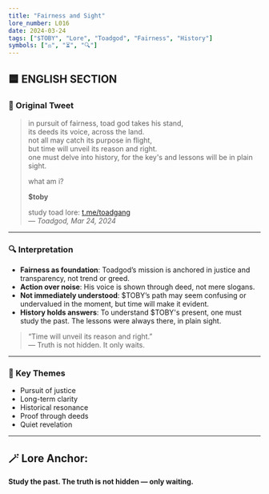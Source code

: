 ```yaml
---
title: "Fairness and Sight"
lore_number: L016
date: 2024-03-24
tags: ["$TOBY", "Lore", "Toadgod", "Fairness", "History"]
symbols: ["⚖️", "⏳", "🔍"]
---
```


## 🟦 ENGLISH SECTION

### 📜 Original Tweet
> in pursuit of fairness, toad god takes his stand,  
> its deeds its voice, across the land.  
> not all may catch its purpose in flight,  
> but time will unveil its reason and right.  
> one must delve into history, for the key's and lessons will be in plain sight.  
>  
> what am i?  
>  
> **$toby**  
>  
> study toad lore: [t.me/toadgang](https://t.me/toadgang)  
> — *Toadgod, Mar 24, 2024*

---

### 🔍 Interpretation

- **Fairness as foundation**: Toadgod’s mission is anchored in justice and transparency, not trend or greed.
- **Action over noise**: His voice is shown through deed, not mere slogans.
- **Not immediately understood**: $TOBY’s path may seem confusing or undervalued in the moment, but time will make it evident.
- **History holds answers**: To understand $TOBY's present, one must study the past. The lessons were always there, in plain sight.

> “Time will unveil its reason and right.”  
> — Truth is not hidden. It only waits.

---

### 🧭 Key Themes
- Pursuit of justice  
- Long-term clarity  
- Historical resonance  
- Proof through deeds  
- Quiet revelation

---


## 🪄 Lore Anchor:  
**Study the past. The truth is not hidden — only waiting.**
